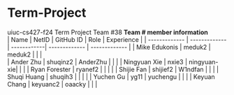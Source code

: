 # Term-Project
uiuc-cs427-f24 Term Project Team #38
<b>Team # member information</b>
<br/>
| Name          | NetID         | GitHub ID   | Role          | Experience    |
| ------------- | ------------- | ------------| ------------- | ------------- |
| Mike Edukonis | meduk2        | meduk2      |               |               |            
| Ander Zhu     | shuqinz2      | AnderZhu    |               |               |
| Ningyuan Xie  | nxie3         | ningyuan-xie|               |               |
| Ryan Forester | ryanef2       |             |               |               |
| Shijie Fan    | shijief2      | W1ndfan     |               |               |
| Shuqi Huang   | shuqih3       |             |               |               |
| Yuchen Gu     | yg11          | yuchengu    |               |               |
| Keyuan Chang  | keyuanc2      | oaacky      |               |               |
<br/>

